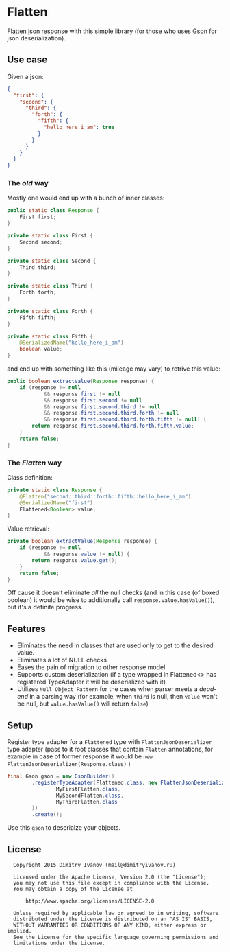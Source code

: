# Flatten

Flatten json response with this simple library (for those who uses Gson for json deserialization).

## Use case

Given a json:
```json
{
  "first": {
    "second": {
      "third": {
        "forth": {
          "fifth": {
            "hello_here_i_am": true
          }
        }
      }
    }
  }
}
```

### The *old* way
Mostly one would end up with a bunch of inner classes:
```java
public static class Response {
    First first;
}

private static class First {
    Second second;
}

private static class Second {
    Third third;
}

private static class Third {
    Forth forth;
}

private static class Forth {
    Fifth fifth;
}

private static class Fifth {
    @SerializedName("hello_here_i_am")
    boolean value;
}
```

and end up with something like this (mileage may vary) to retrive this value:
```java
public boolean extractValue(Response response) {
    if (response != null
            && response.first != null
            && response.first.second != null
            && response.first.second.third != null
            && response.first.second.third.forth != null
            && response.first.second.third.forth.fifth != null) {
        return response.first.second.third.forth.fifth.value;
    }
    return false;
}
```

### The *Flatten* way
Class definition:
```java
private static class Response {
    @Flatten("second::third::forth::fifth::hello_here_i_am")
    @SerializedName("first")
    Flattened<Boolean> value;
}
```

Value retrieval:
```java
private boolean extractValue(Response response) {
    if (response != null
            && response.value != null) {
        return response.value.get();
    }
    return false;
}
```
Off cause it doesn't eliminate *all* the null checks (and in this case (of boxed boolean) it would be wise to additionally call `response.value.hasValue()`), but it's a definite progress.

## Features
* Eliminates the need in classes that are used only to get to the desired value.
* Eliminates a lot of NULL checks
* Eases the pain of migration to other response model
* Supports custom deserialization (if a type wrapped in Flattened<> has registered TypeAdapter it will be deserialized with it)
* Utilizes `Null Object Pattern` for the cases when parser meets a *dead-end* in a parsing way (for example, when `third` is null, then `value` won't be null, but `value.hasValue()` will return `false`)

## Setup
Register type adapter for a `Flattened` type with `FlattenJsonDeserializer` type adapter (pass to it root classes that contain `Flatten` annotations, for example in case of former response it would be `new FlattenJsonDeserializer(Response.class)` )
```java
final Gson gson = new GsonBuilder()
        .registerTypeAdapter(Flattened.class, new FlattenJsonDeserializer(
                MyFirstFlatten.class,
                MySecondFlatten.class,
                MyThirdFlatten.class
        ))
        .create();
```

Use this `gson` to deserialze your objects.

## License

```
  Copyright 2015 Dimitry Ivanov (mail@dimitryivanov.ru)

  Licensed under the Apache License, Version 2.0 (the "License");
  you may not use this file except in compliance with the License.
  You may obtain a copy of the License at

      http://www.apache.org/licenses/LICENSE-2.0

  Unless required by applicable law or agreed to in writing, software
  distributed under the License is distributed on an "AS IS" BASIS,
  WITHOUT WARRANTIES OR CONDITIONS OF ANY KIND, either express or implied.
  See the License for the specific language governing permissions and
  limitations under the License.
```

